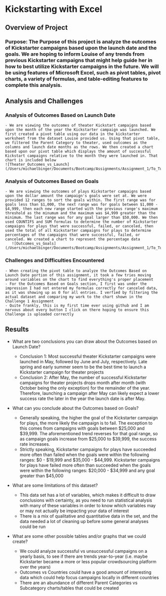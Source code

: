 # Kickstarting with Excel

## Overview of Project

### Purpose: The Purpose of this project is analyze the outcomes of Kickstarter campaigns based upon the launch date and the goals. We are hoping to inform Louise of any trends from previous Kickstarter campaigns that might help guide her in how to best utilize Kickstarter campaigns in the future. We will be using features of Microsoft Excel, such as pivot tables, pivot charts, a variety of formulas, and table-editing features to complete this analysis.

## Analysis and Challenges

### Analysis of Outcomes Based on Launch Date
    - We are viewing the outcomes of theater Kickstart campaigns based upon the month of the year the Kickstarter campaign was launched. We first created a pivot table using our data in the kickstarter worksheet from the dataset Louise provided us. Using that pivot table, we filtered the Parent Category to theater, used outcomes as the columns and launch date months as the rows. We then created a chart based upon our pivot table which displays the amount of successful Kickstart campaigns relative to the month they were launched in. That chart is included below
    ![Theater_Outcomes_vs_Launch](/Users/michaelbinger/Documents/Bootcamp/Assignments/Assignment_1/To_Turn_In/resources)

### Analysis of Outcomes Based on Goals
    - We are viewing the outcomes of plays Kickstarter campaigns based upon the dollar amount the campaign's goals were set at. We were provided 12 ranges to sort the goals within. The first range was for goals less than $1,000, the next range was for goals between $1,000 - $4,999, then each new range started with the previous range's maximum threshold as the minumum and the maximum was $4,999 greater than the minimum. The last range was for any goal larger than $50,000. We then used COUNTIFS and SUM formulas to determine the number of Kickstarter campaigns for plays that were successful, failed, or canceled, then used the total of all Kickstarter campaigns for plays to determine percentages of the campaigns that were successful, failed, or canceled. We created a chart to represent the percentage data
       ![Outcomes_vs_Goals](/Users/michaelbinger/Documents/Bootcamp/Assignments/Assignment_1/To_Turn_In/resources)

### Challenges and Difficulties Encountered
    - When creating the pivot table to analyze the Outcomes Based on Launch Date portion of this assignment, it took a few tries moving around variables on the chart to find everything's proper placement
    - For the Outcomes Based on Goals section, I first was under the impression I had not entered my formulas correctly for canceled data, as it was showing up as 0 for all entries. I verfied by filtering the actual dataset and comparing my work to the chart shown in the Challenge 1 Assignment
    - Quite frankly, this is my first time ever using github and I am nervous about every button I click on there hoping to ensure this Challenge is uploaded correctly

## Results

- What are two conclusions you can draw about the Outcomes based on Launch Date?
    - Conclusion 1: Most successful theater Kickstarter campaigns were launched in May, followed by June and July, respectively. Late spring and early summer seem to be the best time to launch a Kickstarter campaign for theater projects
    - Conclusion 2: After May, the number of successful Kickstarter campaigns for theater projects drops month after month (with October being the only exception) for the remainder of the year. Therefore, launching a campaign after May can likely expect a lower success rate the later in the year the launch date is after May.

- What can you conclude about the Outcomes based on Goals?
    - Generally speaking, the higher the goal of the Kickstarter campaign for plays, the more likely the campaign is to fail. The exception to this comes from campaigns with goals between $25,000 and $39,999. The aforementioned trend reverses for that goal range, so as campaign goals increase from $25,000 to $39,999, the success rate increases.
    - Strictly speaking, Kickstarter campaigns for plays have succeeded more often than failed when the goals were within the following ranges: $0 - $19,999 and $35,000 - $44,999. Kickstarter campaigns for plays have failed more often than succeeded when the goals were within the following ranges: $20,000 - $34,999 and any goal greater than $45,000 

- What are some limitations of this dataset?
    - This data set has a lot of variables, which makes it difficult to draw conclusions with certainty, as you need to run statistical analysis with many of these variables in order to know which variables may or may not actually be impacting your data of interest
    - There is a mix of qualitative and quantitative data in the set, and the data needed a lot of cleaning up before some general analyses could be run

- What are some other possible tables and/or graphs that we could create?
    - We could analyze successful vs unsuccessful campaigns on a yearly basis, to see if there are trends year-to-year (i.e. maybe Kickstarter became a more or less popular crowdsourcing platform over the years)
    - Outcomes vs Countries could have a good amount of interesting data which could help focus campaigns locally in different countries
    - There are an abundance of different Parent Categories vs Subcategory charts/tables that could be created
